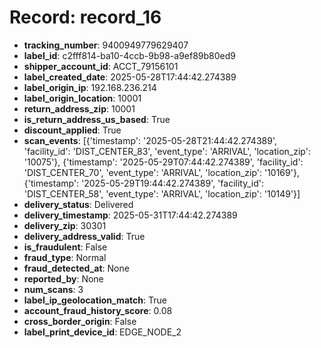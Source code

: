 # Record: record_16

- **tracking_number**: 9400949779629407
- **label_id**: c2fff814-ba10-4ccb-9b98-a9ef89b80ed9
- **shipper_account_id**: ACCT_79156101
- **label_created_date**: 2025-05-28T17:44:42.274389
- **label_origin_ip**: 192.168.236.214
- **label_origin_location**: 10001
- **return_address_zip**: 10001
- **is_return_address_us_based**: True
- **discount_applied**: True
- **scan_events**: [{'timestamp': '2025-05-28T21:44:42.274389', 'facility_id': 'DIST_CENTER_83', 'event_type': 'ARRIVAL', 'location_zip': '10075'}, {'timestamp': '2025-05-29T07:44:42.274389', 'facility_id': 'DIST_CENTER_70', 'event_type': 'ARRIVAL', 'location_zip': '10169'}, {'timestamp': '2025-05-29T19:44:42.274389', 'facility_id': 'DIST_CENTER_58', 'event_type': 'ARRIVAL', 'location_zip': '10149'}]
- **delivery_status**: Delivered
- **delivery_timestamp**: 2025-05-31T17:44:42.274389
- **delivery_zip**: 30301
- **delivery_address_valid**: True
- **is_fraudulent**: False
- **fraud_type**: Normal
- **fraud_detected_at**: None
- **reported_by**: None
- **num_scans**: 3
- **label_ip_geolocation_match**: True
- **account_fraud_history_score**: 0.08
- **cross_border_origin**: False
- **label_print_device_id**: EDGE_NODE_2